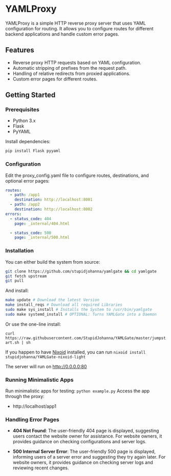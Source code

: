# YAMLProxy

YAMLProxy is a simple HTTP reverse proxy server that uses YAML configuration for routing. It allows you to configure routes for different backend applications and handle custom error pages.

## Features

- Reverse proxy HTTP requests based on YAML configuration.
- Automatic stripping of prefixes from the request path.
- Handling of relative redirects from proxied applications.
- Custom error pages for different routes.

## Getting Started

### Prerequisites

- Python 3.x
- Flask
- PyYAML

Install dependencies:

```bash
pip install Flask pyyaml
```
### Configuration
Edit the proxy_config.yaml file to configure routes, destinations, and optional error pages:
```yaml
routes:
  - path: /app1
    destination: http://localhost:8001
  - path: /app2
    destination: http://localhost:8002
errors:
  - status_code: 404
    page: _internal/404.html

  - status_code: 500
    page: _internal/500.html
```
### Installation
You can either build the system from source:
```sh
git clone https://github.com/stupidjohanna/yamlgate && cd yamlgate
git fetch upstream
git pull
```
And install:
```sh
make update # Download the latest Version
make install_reqs # Download all required Libraries
sudo make sys_install # Installs the System to /usr/bin/yamlgate
sudo make systemd_install # OPTIONAL: Turns YAMLGate into a Daemon

```

Or use the one-line install:

`curl https://raw.githubusercontent.com/StupidJohanna/YAMLGate/master/jumpstart.sh | sh`

If you happen to have [Nixoid](https://github.com/stupidJohanna/nixoid) installed, you can run
`nixoid install stupidjohanna/YAMLGate-nixoid-light`

The server will run on http://0.0.0.0:80 

### Running Minimalistic Apps
Run minimalistic apps for testing:
`python example.py`
Access the app through the proxy:
* http://localhost/app1
### Handling Error Pages
* **404 Not Found**:
    The user-friendly 404 page is displayed, suggesting users contact the website owner for assistance. For website owners, it provides guidance on checking configurations and server logs.

* **500 Internal Server Error**:
    The user-friendly 500 page is displayed, informing users of a server error and suggesting they try again later. For website owners, it provides guidance on checking server logs and reviewing recent changes.
